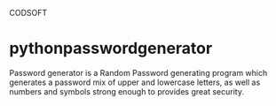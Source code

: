 CODSOFT
# pythonpasswordgenerator
Password generator is a Random Password generating program which generates a password mix of upper and lowercase letters, as well as numbers and symbols strong enough to provides great security.
